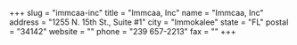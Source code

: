 +++
slug = "immcaa-inc"
title = "Immcaa, Inc"
name = "Immcaa, Inc"
address = "1255 N. 15th St., Suite #1"
city = "Immokalee"
state = "FL"
postal = "34142"
website = ""
phone = "239 657-2213"
fax = ""
+++
